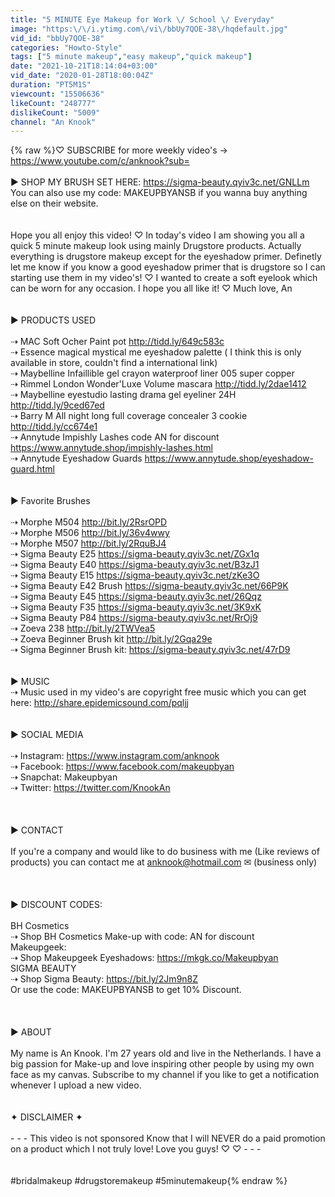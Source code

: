 ```yaml
---
title: "5 MINUTE Eye Makeup for Work \/ School \/ Everyday"
image: "https:\/\/i.ytimg.com\/vi\/bbUy7QOE-38\/hqdefault.jpg"
vid_id: "bbUy7QOE-38"
categories: "Howto-Style"
tags: ["5 minute makeup","easy makeup","quick makeup"]
date: "2021-10-21T18:14:04+03:00"
vid_date: "2020-01-28T18:00:04Z"
duration: "PT5M1S"
viewcount: "15506636"
likeCount: "248777"
dislikeCount: "5009"
channel: "An Knook"
---
```

{% raw %}♡ SUBSCRIBE for more weekly video's → <a rel="nofollow" target="blank" href="https://www.youtube.com/c/anknook?sub=">https://www.youtube.com/c/anknook?sub=</a><br /><br />► SHOP MY BRUSH SET HERE: <a rel="nofollow" target="blank" href="https://sigma-beauty.qyiv3c.net/GNLLm">https://sigma-beauty.qyiv3c.net/GNLLm</a><br />You can also use my code: MAKEUPBYANSB if you wanna buy anything else on their website.<br /><br /><br />Hope you all enjoy this video! ♡ In today's video I am showing you all a quick 5 minute makeup look using mainly Drugstore products. Actually everything is drugstore makeup except for the eyeshadow primer. Definetly let me know if you know a good eyeshadow primer that is drugstore so I can starting use them in my video's! ♡ I wanted to create a soft eyelook which can be worn for any occasion. I hope you all like it! ♡ Much love, An<br /><br /><br />► PRODUCTS USED<br /><br />⇢  MAC Soft Ocher Paint pot <a rel="nofollow" target="blank" href="http://tidd.ly/649c583c">http://tidd.ly/649c583c</a><br />⇢ Essence magical mystical me eyeshadow palette ( I think this is only available in store, couldn't find a international link)<br />⇢  Maybelline Infaillible gel crayon waterproof liner 005 super copper<br />⇢  Rimmel London Wonder'Luxe Volume mascara <a rel="nofollow" target="blank" href="http://tidd.ly/2dae1412">http://tidd.ly/2dae1412</a><br />⇢  Maybelline eyestudio lasting drama gel eyeliner 24H  <a rel="nofollow" target="blank" href="http://tidd.ly/9ced67ed">http://tidd.ly/9ced67ed</a><br />⇢  Barry M All night long full coverage concealer 3 cookie <a rel="nofollow" target="blank" href="http://tidd.ly/cc674e1">http://tidd.ly/cc674e1</a><br />⇢ Annytude Impishly Lashes code AN for discount <a rel="nofollow" target="blank" href="https://www.annytude.shop/impishly-lashes.html">https://www.annytude.shop/impishly-lashes.html</a><br />⇢ Annytude Eyeshadow Guards <a rel="nofollow" target="blank" href="https://www.annytude.shop/eyeshadow-guard.html">https://www.annytude.shop/eyeshadow-guard.html</a><br /><br /><br />► Favorite Brushes<br /><br />⇢  Morphe M504 <a rel="nofollow" target="blank" href="http://bit.ly/2RsrOPD">http://bit.ly/2RsrOPD</a><br />⇢  Morphe M506 <a rel="nofollow" target="blank" href="http://bit.ly/36v4wwy">http://bit.ly/36v4wwy</a><br />⇢  Morphe M507 <a rel="nofollow" target="blank" href="http://bit.ly/2RquBJ4">http://bit.ly/2RquBJ4</a><br />⇢  Sigma Beauty E25  <a rel="nofollow" target="blank" href="https://sigma-beauty.qyiv3c.net/ZGx1q">https://sigma-beauty.qyiv3c.net/ZGx1q</a><br />⇢  Sigma Beauty E40 <a rel="nofollow" target="blank" href="https://sigma-beauty.qyiv3c.net/B3zJ1">https://sigma-beauty.qyiv3c.net/B3zJ1</a><br />⇢  Sigma Beauty E15 <a rel="nofollow" target="blank" href="https://sigma-beauty.qyiv3c.net/zKe3O">https://sigma-beauty.qyiv3c.net/zKe3O</a><br />⇢  Sigma Beauty E42 Brush <a rel="nofollow" target="blank" href="https://sigma-beauty.qyiv3c.net/66P9K">https://sigma-beauty.qyiv3c.net/66P9K</a><br />⇢  Sigma Beauty E45 <a rel="nofollow" target="blank" href="https://sigma-beauty.qyiv3c.net/26Qqz">https://sigma-beauty.qyiv3c.net/26Qqz</a> <br />⇢  Sigma Beauty F35 <a rel="nofollow" target="blank" href="https://sigma-beauty.qyiv3c.net/3K9xK">https://sigma-beauty.qyiv3c.net/3K9xK</a><br />⇢  Sigma Beauty P84 <a rel="nofollow" target="blank" href="https://sigma-beauty.qyiv3c.net/RrOj9">https://sigma-beauty.qyiv3c.net/RrOj9</a><br />⇢ Zoeva 238 <a rel="nofollow" target="blank" href="http://bit.ly/2TWVea5">http://bit.ly/2TWVea5</a><br />⇢ Zoeva Beginner Brush kit <a rel="nofollow" target="blank" href="http://bit.ly/2Gqa29e">http://bit.ly/2Gqa29e</a><br />⇢ Sigma Beginner Brush kit: <a rel="nofollow" target="blank" href="https://sigma-beauty.qyiv3c.net/47rD9">https://sigma-beauty.qyiv3c.net/47rD9</a><br /><br /><br />► MUSIC<br />⇢ Music used in my video's are copyright free music which you can get here: <a rel="nofollow" target="blank" href="http://share.epidemicsound.com/pqljj">http://share.epidemicsound.com/pqljj</a><br /><br /><br />► SOCIAL MEDIA <br /><br />⇢ Instagram: <a rel="nofollow" target="blank" href="https://www.instagram.com/anknook">https://www.instagram.com/anknook</a><br />⇢ Facebook:  <a rel="nofollow" target="blank" href="https://www.facebook.com/makeupbyan">https://www.facebook.com/makeupbyan</a><br />⇢ Snapchat: Makeupbyan<br />⇢ Twitter: <a rel="nofollow" target="blank" href="https://twitter.com/KnookAn">https://twitter.com/KnookAn</a><br /><br /><br /><br />► CONTACT <br /><br />If you're a company and would like to do business with me (Like reviews of products) you can contact me at anknook@hotmail.com ✉ (business only) <br /><br /><br /><br />► DISCOUNT CODES:<br /><br />BH Cosmetics<br />⇢ Shop BH Cosmetics Make-up with code: AN for discount<br />Makeupgeek: <br />⇢ Shop Makeupgeek Eyeshadows: <a rel="nofollow" target="blank" href="https://mkgk.co/Makeupbyan">https://mkgk.co/Makeupbyan</a><br />SIGMA BEAUTY <br />⇢ Shop Sigma Beauty: <a rel="nofollow" target="blank" href="https://bit.ly/2Jm9n8Z">https://bit.ly/2Jm9n8Z</a><br />Or use the code: MAKEUPBYANSB to get 10% Discount.<br /><br /><br /><br />► ABOUT <br /><br />My name is An Knook. I'm 27 years old and live in the Netherlands. I have a big passion for Make-up and love inspiring other people by using my own face as my canvas. Subscribe to my channel if you like to get a notification whenever I upload a new video.<br /><br /><br />✦ DISCLAIMER ✦<br /><br />- - -  This video is not sponsored Know that I will NEVER do a paid promotion on a product which I not truly love! Love you guys! ♡ ♡ - - -<br /><br /><br />#bridalmakeup #drugstoremakeup #5minutemakeup{% endraw %}

